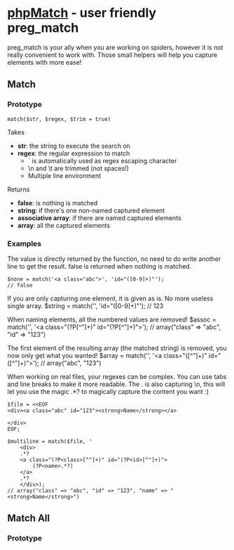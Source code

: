 [phpMatch](http://blog.vjeux.com/) - user friendly preg_match
================================

preg_match is your ally when you are working on spiders, however it is not really convenient to work with. Those small helpers will help you capture elements with more ease!

Match
-----

### Prototype

	match($str, $regex, $trim = true)

Takes

* **str**: the string to execute the search on
* **regex**: the regular expression to match
	* ` is automatically used as regex escaping character
	* \n and \t are trimmed (not spaces!)
	* Multiple line environment

Returns

* **false**: is nothing is matched
* **string**: if there's one non-named captured element
* **associative array**: if there are named captured elements
* **array**: all the captured elements


### Examples

The value is directly returned by the function, no need to do write another line to get the result. false is returned when nothing is matched.

	$none = match('<a class="abc">', 'id="([0-9]+)"');
	// false

If you are only capturing one element, it is given as is. No more useless single array.
	$string = match('<a id="123">', 'id="([0-9]+)"');
	// 123

When naming elements, all the numbered values are removed!
	$assoc = match('<a class="abc" id="123">', '<a class="(?P<class>[^"]+)" id="(?P<class>[^"]+)">');
	// array("class" => "abc", "id" => "123")

The first element of the resulting array (the matched string) is removed, you now only get what you wanted!
	$array = match('<a class="abc" id="123">', '<a class="([^"]+)" id="([^"]+)">');
	// array("abc", "123")

When working on real files, your regexes can be complex. You can use tabs and line breaks to make it more readable.
The . is also capturing \n, this will let you use the magic .*? to magically capture the content you want :)

	$file = <<EOF
	<div><a class="abc" id="123"><strong>Name</strong></a>
	
	</div>
	EOF;

	$multiline = match($file, '
		<div>
		.*?
		<a class="(?P<class>[^"]+)" id="(?P<id>[^"]+)">
			(?P<name>.*?)
		</a>
		.*?
		</div>);
	// array("class" => "abc", "id" => "123", "name" => "<strong>Name</strong>")


Match All
---------

### Prototype

